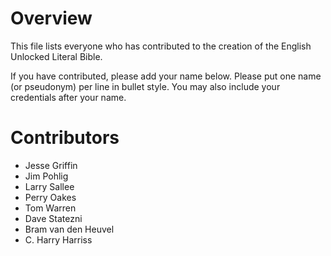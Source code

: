 # Overview

This file lists everyone who has contributed to the creation of the English Unlocked Literal Bible.

If you have contributed, please add your name below. Please put one name (or pseudonym) per line in bullet style. You may also include your credentials after your name.

# Contributors

* Jesse Griffin
* Jim Pohlig
* Larry Sallee
* Perry Oakes
* Tom Warren
* Dave Statezni
* Bram van den Heuvel
* C. Harry Harriss
